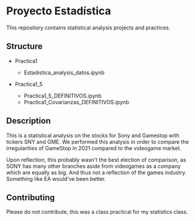 # Proyecto Estadística

This repository contains statistical analysis projects and practices.

## Structure

- Practica1
  - Estadistica_analysis_datos.ipynb

- Practica1_5
  - Practica1_5_DEFINITIVOS.ipynb
  - Practica1_Covarianzas_DEFINITIVOS.ipynb

## Description

This is a statistical analysis on the stocks for Sony and Gamestop with tickers SNY and GME. We performed this analysis in order to compare the irregularities of GameStop in 2021 compared to the videogame market. 

Upon reflection, this probably wasn't the best election of comparison, as SONY has many other branches aside from videogames as a company which are equally as big. And thus not a reflection of the games industry. Something like EA would've been better. 

## Contributing

Please do not contribute, this was a class practical for my statistics class. 